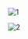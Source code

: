 ![1](https://github.com/user-attachments/assets/d9793785-befa-4d1f-9ead-051a4b990acd)

![2](https://github.com/user-attachments/assets/7719c659-b744-4f7f-a782-ae6e902f4829)

